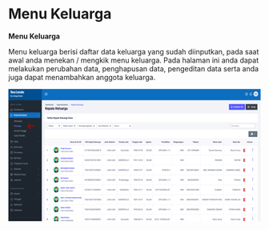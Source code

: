 # Menu Keluarga

**Menu Keluarga**

Menu keluarga berisi daftar data keluarga yang sudah diinputkan, pada saat awal anda menekan / mengkik menu keluarga. Pada halaman ini anda dapat melakukan perubahan data, penghapusan data, pengeditan data serta anda juga dapat menambahkan anggota keluarga.

![](../../../.gitbook/assets/21.png)

